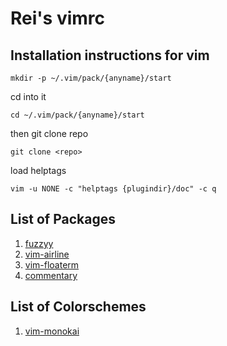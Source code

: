 # Rei's vimrc

## Installation instructions for vim
```(bash)
mkdir -p ~/.vim/pack/{anyname}/start
```

cd into it
```(bash)
cd ~/.vim/pack/{anyname}/start
```

then git clone repo
```(bash)
git clone <repo>
```

load helptags
```(bash)
vim -u NONE -c "helptags {plugindir}/doc" -c q

```
## List of Packages
1. [fuzzyy](https://github.com/Donaldttt/fuzzyy)
2. [vim-airline](https://github.com/vim-airline/vim-airline)
3. [vim-floaterm](https://github.com/voldikss/vim-floaterm)
4. [commentary](https://tpope.io/vim/commentary.git)

## List of Colorschemes
1. [vim-monokai](https://github.com/crusoexia/vim-monokai)
